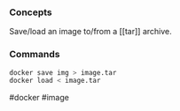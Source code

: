 ### Concepts

Save/load an image to/from a [[tar]] archive.

### Commands

```bash
docker save img > image.tar
docker load < image.tar
```

#docker #image